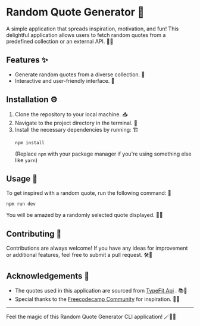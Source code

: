 # Random Quote Generator 🎉

A simple application that spreads inspiration, motivation, and fun! This delightful application allows users to fetch random quotes from a predefined collection or an external API. 💬🔮

## Features ✨

- Generate random quotes from a diverse collection. 🌈
- Interactive and user-friendly interface. 🤗

## Installation ⚙️

1. Clone the repository to your local machine. 📥
2. Navigate to the project directory in the terminal. 📂
3. Install the necessary dependencies by running: 🏗️
   ```
   npm install
   ```
   (Replace `npm` with your package manager if you're using something else like `yarn`)

## Usage 🚀

To get inspired with a random quote, run the following command: 🌟

```
npm run dev
```

You will be amazed by a randomly selected quote displayed. 🎉💬


## Contributing 🤝

Contributions are always welcome! If you have any ideas for improvement or additional features, feel free to submit a pull request. 🛠️🌈



## Acknowledgements 🙏

- The quotes used in this application are sourced from [TypeFit Api](https://type.fit/api/quotes) . 📚🌟
- Special thanks to the [Freecodecamp Community](https://forum.freecodecamp.org) for  inspiration. 🌟🤗

---

Feel the magic of this Random Quote Generator CLI application! 🪄💬🌈

